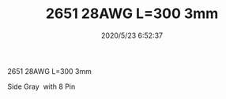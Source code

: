 ﻿---
layout: post 
title: 2651 28AWG L=300 3mm
tags: 
categories: wire-harness
overview: 2651 28AWG L=300 3mm2
series: 
part_number: 5120000
thumb_img: static/202005/329-thumb-20200523145344.jpg
small_img: static/202005/329-20200523145344.jpg
date: 2020/5/23 6:52:37
---


<p>
	2651 28AWG L=300 3mm
</p>
<p>
	Side Gray&nbsp; with 8 Pin
</p>
